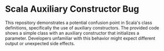 # Scala Auxiliary Constructor Bug

This repository demonstrates a potential confusion point in Scala's class definitions, specifically the use of auxiliary constructors.  The provided code shows a simple class with an auxiliary constructor that initializes a parameter. Developers unfamiliar with this behavior might expect different output or unexpected side effects.